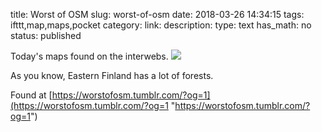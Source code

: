 title: Worst of OSM
slug: worst-of-osm
date: 2018-03-26 14:34:15
tags: ifttt,map,maps,pocket
category: 
link: 
description: 
type: text
has_math: no
status: published

Today's maps found on the interwebs. ![](https://68.media.tumblr.com/9c5d6bbff6eb8d882a759ba6f56161bc/tumblr_oguhqaUHTr1rul4ooo1_500.png)  
  

As you know, Eastern Finland has a lot of forests.  
  

Found at [https://worstofosm.tumblr.com/?og=1](https://worstofosm.tumblr.com/?og=1 "https://worstofosm.tumblr.com/?og=1")



